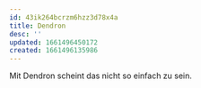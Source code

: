 ```yaml
---
id: 43ik264bcrzm6hzz3d78x4a
title: Dendron
desc: ''
updated: 1661496450172
created: 1661496135986
---
```

Mit Dendron scheint das nicht so einfach zu sein.

